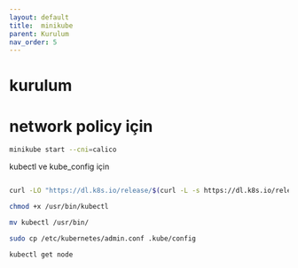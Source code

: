 ```yaml
---
layout: default
title:  minikube
parent: Kurulum
nav_order: 5
---
```


# kurulum

# network policy için

```bash
minikube start --cni=calico
```

kubectl ve kube_config için

```bash

curl -LO "https://dl.k8s.io/release/$(curl -L -s https://dl.k8s.io/release/stable.txt)/bin/linux/amd64/kubectl"

chmod +x /usr/bin/kubectl

mv kubectl /usr/bin/

sudo cp /etc/kubernetes/admin.conf .kube/config

kubectl get node

```